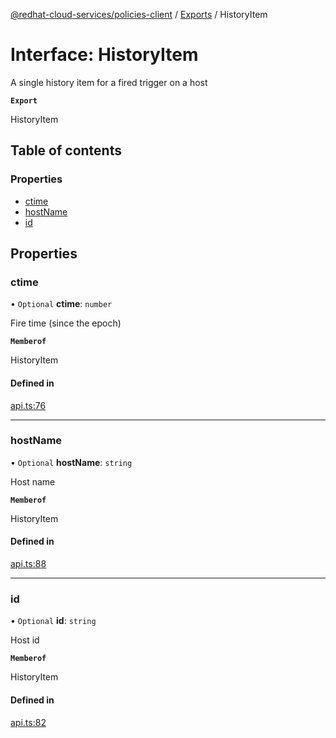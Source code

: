 [@redhat-cloud-services/policies-client](../README.md) / [Exports](../modules.md) / HistoryItem

# Interface: HistoryItem

A single history item for a fired trigger on a host

**`Export`**

HistoryItem

## Table of contents

### Properties

- [ctime](HistoryItem.md#ctime)
- [hostName](HistoryItem.md#hostname)
- [id](HistoryItem.md#id)

## Properties

### ctime

• `Optional` **ctime**: `number`

Fire time (since the epoch)

**`Memberof`**

HistoryItem

#### Defined in

[api.ts:76](https://github.com/RedHatInsights/javascript-clients/blob/main/packages/policies/api.ts#L76)

___

### hostName

• `Optional` **hostName**: `string`

Host name

**`Memberof`**

HistoryItem

#### Defined in

[api.ts:88](https://github.com/RedHatInsights/javascript-clients/blob/main/packages/policies/api.ts#L88)

___

### id

• `Optional` **id**: `string`

Host id

**`Memberof`**

HistoryItem

#### Defined in

[api.ts:82](https://github.com/RedHatInsights/javascript-clients/blob/main/packages/policies/api.ts#L82)
